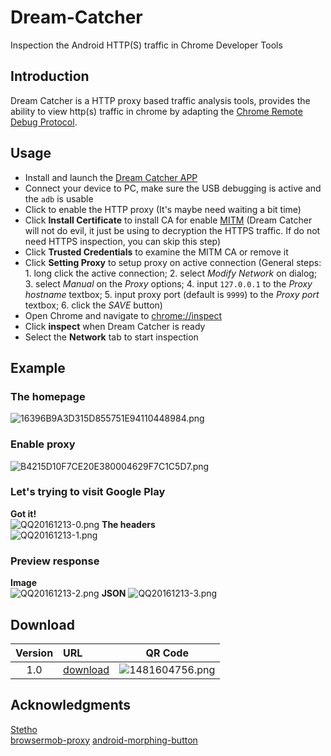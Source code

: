 # Dream-Catcher
Inspection the Android HTTP(S) traffic in Chrome Developer Tools

## Introduction
Dream Catcher is a HTTP proxy based traffic analysis tools, provides the ability to view http(s) traffic in chrome by adapting the [Chrome Remote Debug Protocol](https://chromedevtools.github.io/debugger-protocol-viewer/).

## Usage
- Install and launch the [Dream Catcher APP](https://github.com/misakuo/Dream-Catcher/releases/download/release-1.0/dream_catcher-1.0.apk)
- Connect your device to PC, make sure the USB debugging is active and the `adb` is usable
- Click to enable the HTTP proxy (It's maybe need waiting a bit time)
- Click **Install Certificate** to install CA for enable [MITM](https://en.wikipedia.org/wiki/Man-in-the-middle_attack) (Dream Catcher will not do evil, it just be using to decryption the HTTPS traffic. If do not need HTTPS inspection, you can skip this step)
- Click **Trusted Credentials** to examine the MITM CA or remove it
- Click **Setting Proxy** to setup proxy on active connection (General steps: 1. long click the active connection; 2. select *Modify Network* on dialog; 3. select *Manual* on the *Proxy* options; 4. input `127.0.0.1` to the *Proxy hostname* textbox; 5. input proxy port (default is `9999`) to the *Proxy port* textbox; 6. click the *SAVE* button)
- Open Chrome and navigate to [chrome://inspect](chrome://inspect)
- Click **inspect** when Dream Catcher is ready
- Select the **Network** tab to start inspection

## Example
### The homepage
![16396B9A3D315D855751E94110448984.png](https://ooo.0o0.ooo/2016/12/13/584f7a044e1fa.png)
### Enable proxy  
![B4215D10F7CE20E380004629F7C1C5D7.png](https://ooo.0o0.ooo/2016/12/13/584f7a04404aa.png)
### Let's trying to visit Google Play
**Got it!**   
![QQ20161213-0.png](https://ooo.0o0.ooo/2016/12/13/584f7a42daf42.png)
**The headers**    
![QQ20161213-1.png](https://ooo.0o0.ooo/2016/12/13/584f7a42ac344.png)
### Preview response
**Image**    
![QQ20161213-2.png](https://ooo.0o0.ooo/2016/12/13/584f7a422daf8.png)
**JSON**
![QQ20161213-3.png](https://ooo.0o0.ooo/2016/12/13/584f7a4230aba.png)
## Download
| Version        | URL           | QR Code  |
| :-----: |:------------| :---:|
| 1.0| [download](https://github.com/misakuo/Dream-Catcher/releases/download/release-1.0/dream_catcher-1.0.apk) | ![1481604756.png](https://ooo.0o0.ooo/2016/12/13/584f7ea6f343f.png) |
## Acknowledgments
[Stetho](https://github.com/facebook/stetho)    
[browsermob-proxy](https://github.com/lightbody/browsermob-proxy)
[android-morphing-button](https://github.com/dmytrodanylyk/android-morphing-button)